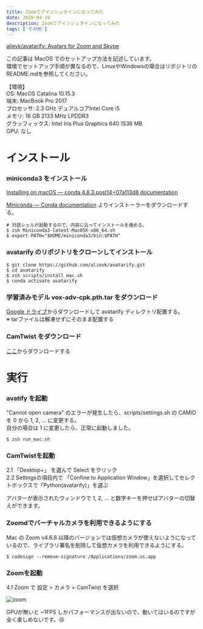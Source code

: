 ```yaml
---
title: Zoomでアインシュタインになってみた
date: 2020-04-19
description: Zoomでアインシュタインになってみた
tags: ['その他']
---
```


[alievk/avatarify: Avatars for Zoom and Skype](https://github.com/alievk/avatarify)

この記事は MacOS でのセットアップ方法を記述しています。  
環境でセットアップ手順が異なるので、LinuxやWindowsの場合はリポジトリのREADME.mdを参照してください。

【環境】  
OS: MacOS Catalina 10.15.3  
端末: MacBook Pro 2017  
プロセッサ: 2.3 GHz デュアルコアIntel Core i5  
メモリ: 16 GB 2133 MHz LPDDR3  
グラッフィックス: Intel Iris Plus Graphics 640 1536 MB  
GPU: なし

# インストール

### miniconda3 をインストール  
[Installing on macOS — conda 4\.8\.3\.post14\+07a113d8 documentation](https://docs.conda.io/projects/conda/en/latest/user-guide/install/macos.html#installing-on-macos)

[Miniconda — Conda documentation](https://docs.conda.io/en/latest/miniconda.html#macosx-installers) よりインストーラーをダウンロードする。  
```
# 対話シェルが起動するので、内容に沿ってインストールを進める。
$ zsh Miniconda3-latest-MacOSX-x86_64.sh
$ export PATH="$HOME/miniconda3/bin:$PATH"
```

### avatarify のリポジトリをクローンしてインストール

```
$ git clone https://github.com/alievk/avatarify.git
$ cd avatarify
$ zsh scripts/install_mac.sh
$ conda activate avatarify
```

### 学習済みモデル vox\-adv\-cpk\.pth\.tar をダウンロード  
[Google ドライブ](https://drive.google.com/file/d/1L8P-hpBhZi8Q_1vP2KlQ4N6dvlzpYBvZ/view)からダウンロードして avatarify ディレクトリ配置する。  
※ tarファイルは解凍せずにそのまま配置する

### CamTwist をダウンロード  
[ここ](http://camtwiststudio.com/download/)からダウンロードする

# 実行

### avatify を起動  
"Cannot open camera" のエラーが発生したら、scripts/settings.sh の CAMID を 0 から 1, 2, ... に変更する。  
自分の場合は 1 に変更したら、正常に起動しました。

```
$ zsh run_mac.sh
```

### CamTwistを起動

2.1 「Desktop+」 を選んで Select をクリック  
2.2 Settingsの項目内で 「Confine to Application Window」を選択してセレクトボックスで「Python(avatarify)」を選ぶ  

アバターが表示されたウィンドウで 1, 2, ... と数字キーを押せばアバターの切替えができます。

### Zoomdでバーチャルカメラを利用できるようにする  
Mac の Zoom v4.6.8 以降のバージョンでは仮想カメラが使えないようになっているので、ライブラリ署名を削除して仮想カメラを利用できるようにする。

```
$ codesign --remove-signature /Applications/zoom.us.app
```

### Zoomを起動
4.1 Zoom で 設定 > カメラ > CamTwist を選択

![zoom](/images/posts/avatarify/zoom.gif)

GPUが無いと ~1FPS しかパフォーマンスが出ないので、動いてはいるのですが全く楽しめないです。😢  
